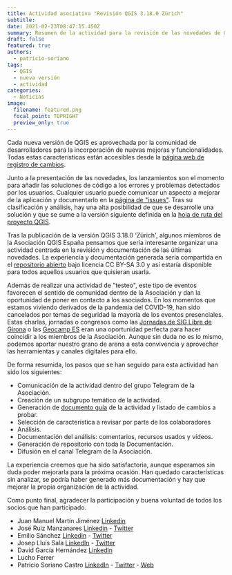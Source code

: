```yaml
---
title: Actividad asociativa "Revisión QGIS 3.18.0 Zürich"
subtitle: 
date: 2021-02-23T08:47:15.450Z
summary: Resumen de la actividad para la revisión de las novedades de QGIS 3.18.0.
draft: false
featured: true
authors:
  - patricio-soriano
tags:
  - QGIS
  - nueva versión
  - actividad
categories:
  - Noticias
image:
  filename: featured.png
  focal_point: TOPRIGHT
  preview_only: true
---
```

Cada nueva versión de QGIS es aprovechada por la comunidad de desarrolladores para la incorporación de nuevas mejoras y funcionalidades. Todas estas características están accesibles desde la [página web de registro de cambios](https://qgis.org/en/site/forusers/visualchangelogs.html). 

Junto a la presentación de las novedades, los lanzamientos son el momento para añadir las soluciones de código a los errores y problemas detectados por los usuarios. Cualquier usuario puede comunicar un aspecto a mejorar de la aplicación y documentarlo en la [página de "issues"](https://github.com/qgis/QGIS/issues). Tras su clasificación y análisis, hay una alta posibilidad de que se desarrolle una solución y que se sume a la versión siguiente definida en la [hoja de ruta del proyecto QGIS](https://www.qgis.org/en/site/getinvolved/development/roadmap.html). 


Tras la publicación de la versión QGIS 3.18.0 ‘Zürich', algunos miembros de la Asociación QGIS España pensamos que sería interesante organizar una actividad centrada en la revisión y documentación de las últimas novedades. La experiencia y documentación generada sería compartida en el [repositorio abierto](https://gitlab.com/qgis_es/qgis_3_18_testing/) bajo licencia CC BY-SA 3.0 y así estaría disponible para todos aquellos usuarios que quisieran usarla.

Además de realizar una actividad de "testeo", este tipo de eventos favorecen el sentido de comunidad dentro de la Asociación y dan la oportunidad de poner en contacto a los asociados. En los momentos que estamos viviendo derivados de la pandemia del COVID-19, han sido cancelados por temas de seguridad la mayoría de los eventos presenciales. Estas charlas, jornadas o congresos como las [Jornadas de SIG Libre de Girona](https://www.jornadassiglibre.org/) o las [Geocamp ES](http://2019.geocamp.es/) eran una oportunidad perfecta para hacer coincidir a los miembros de la Asociación. Aunque sin duda no es lo mismo, podemos aportar nuestro grano de arena a esta convivencia y aprovechar las herramientas y canales digitales para ello.

De forma resumida, los pasos que se han seguido para esta actividad han sido los siguientes:

- Comunicación de la actividad dentro del grupo Telegram de la Asociación.
- Creación de un subgrupo temático de la actividad.
- Generación de [documento guía](https://gitlab.com/qgis_es/qgis_3_18_testing/-/blob/master/guia.pdf) de la actividad y listado de cambios a probar.
- Selección de característica a revisar por parte de los colaboradores
- Análisis.
- Documentación del análisis: comentarios, recursos usados y vídeos.
- Generación de repositorio con toda la Documentación.
- Difusión en el canal Telegram de la Asociación.

La experiencia creemos que ha sido satisfactoria, aunque esperamos sin duda poder mejorarla para la próxima ocasión. Han quedado características sin analizar, se podría haber generado más documentación y hay que mejorar la propia organización de la actividad.

Como punto final, agradecer la participación y buena voluntad de todos los socios que han participado.

- Juan Manuel Martín Jiménez [Linkedin](https://www.linkedin.com/in/juanmamap/?originalSubdomain=es) 
- José Ruiz Manzanares [Linkedin](https://www.linkedin.com/in/jos%C3%A9-ruiz-manzanares-72854a42/) -  [Twitter](https://twitter.com/JoseRuizMan)
- Emilio Sánchez [Linkedin](https://www.linkedin.com/in/emilio-s%C3%A1nchez-porcuna-1752a29a/) -  [Twitter](https://twitter.com/EmilioSPorcuna)
- Josep Lluís Sala [LinkedIn](https://www.linkedin.com/in/joseplluissala/) -  [Twitter](https://twitter.com/jllsala)
- David García Hernández [Linkedin](https://www.linkedin.com/in/david-garc%C3%ADa-hern%C3%A1ndez-9336a915/) 
- Lucho Ferrer
- Patricio Soriano Castro [LinkedIn](https://www.linkedin.com/in/patriciosorianocastro/) -  [Twitter](https://twitter.com/sigdeletras) - [Web](http://sigdeletras.com/)
